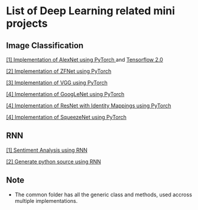 # List of Deep Learning related mini projects

## Image Classification
[[1] Implementation of AlexNet using PyTorch ](https://github.com/adeveloperdiary/DeepLearning_MiniProjects/tree/master/AlexNet) and [Tensorflow 2.0](https://github.com/adeveloperdiary/DeepLearning_MiniProjects/tree/master/AlexNet_TF2)

[[2] Implementation of ZFNet using PyTorch ](https://github.com/adeveloperdiary/DeepLearning_MiniProjects/tree/master/ZFNet)

[[3] Implementation of VGG using PyTorch ](https://github.com/adeveloperdiary/DeepLearning_MiniProjects/tree/master/VGGNet)

[[4] Implementation of GoogLeNet using PyTorch ](https://github.com/adeveloperdiary/DeepLearning_MiniProjects/tree/master/GoogLeNet)

[[4] Implementation of ResNet with Identity Mappings using PyTorch ](https://github.com/adeveloperdiary/DeepLearning_MiniProjects/tree/master/ResNet)

[[4] Implementation of SqueezeNet using PyTorch ](https://github.com/adeveloperdiary/DeepLearning_MiniProjects/tree/master/SqueezeNet)


## RNN
[[1] Sentiment Analysis using RNN ](https://github.com/adeveloperdiary/DeepLearning_MiniProjects/tree/master/Sentiment_Analysis_using_RNN )

[[2] Generate python source using RNN ](https://github.com/adeveloperdiary/DeepLearning_MiniProjects/tree/master/Char_Sequence_with_RNN)

## Note
- The common folder has all the generic class and methods, used accross multiple implementations.
